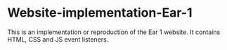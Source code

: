 # Website-implementation-Ear-1
This is an implementation or reproduction of the Ear 1 website. It contains HTML, CSS and JS event listeners.
